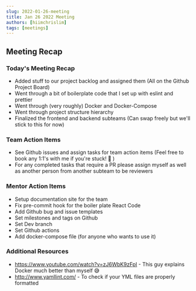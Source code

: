 ```yaml
---
slug: 2022-01-26-meeting
title: Jan 26 2022 Meeting
authors: [hiimchrislim]
tags: [meetings]
---
```


## Meeting Recap


<!-- truncate -->

### Today's Meeting Recap
- Added stuff to our project backlog and assigned them (All on the Github Project Board)
- Went through a bit of boilerplate code that I set up with eslint and prettier
- Went through (very roughly) Docker and Docker-Compose
- Went through project structure hierarchy
- Finalized the frontend and backend subteams (Can swap freely but we'll stick to this for now)

### Team Action Items
- See Github issues and assign tasks for team action items (Feel free to book any 1:1's with me if you're stuck! 🙂 )
- For any completed tasks that require a PR please assign myself as well as another person from another subteam to be reviewers

### Mentor Action Items
- Setup documentation site for the team
- Fix pre-commit hook for the boiler plate React Code
- Add Github bug and issue templates
- Set milestones and tags on Github
- Set Dev branch
- Set Github actions
- Add docker-compose file (for anyone who wants to use it)

### Additional Resources
- https://www.youtube.com/watch?v=zJ6WbK9zFpI - This guy explains Docker much better than myself 😅
- http://www.yamllint.com/ - To check if your YML files are properly formatted 
